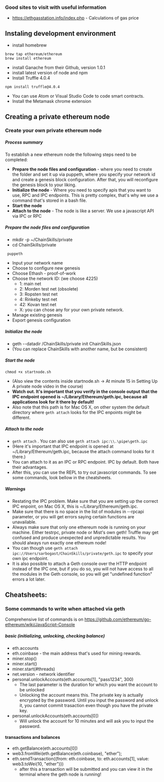 ### Good sites to visit with useful information

- https://ethgasstation.info/index.php - Calculations of gas price

## Instaling development environment

- install homebrew

```
brew tap ethereum/ethereum
brew install ethereum
```

- install Ganache from their Github, version 1.0.1
- install latest version of node and npm
- Install Truffle 4.0.4

```
npm install truffle@4.0.4
```
- You can use Atom or Visual Studio Code to code smart contracts.
- Install the Metamask chrome extension

## Creating a private ethereum node

### Create your own private ethereum node

##### Process summary

To establish a new ethereum node the following steps need to be completed:

- **Prepare the node files and configuration** - where you need to create the folder and set it up via puppeth, where you specify your network id and create a genesis block configuration. After that, you will reconfigure the genesis block to your liking.
- **Initialize the node** - Where you need to specify apis that you want to use, RPC and IPC endpoints. This is pretty complex, that's why we use a command that's stored in a bash file.
- **Start the node**
- **Attach to the node** - The node is like a server. We use a javascript API via IPC or RPC

##### Prepare the node files and configuration

- mkdir -p ~/ChainSkills/private
- cd ChainSkills/private

``` puppeth```

- Input your network name
- Choose to configure new genesis
- Choose Ethash - proof-of-work
- Choose the network ID: (we choose 4225)
	- 1: main net
	- 2: Morden test net (obsolete)
	- 3: Ropsten test net
	- 4: Rinkeby test net
	- 42: Kovan test net
	- X: you can chose any for your own private network.
- Manage existing genesis
- Export genesis configuration

##### Initialize the node

- geth --datadir <path>/ChainSkills/private init ChainSkills.json
- (You can replace ChainSkills with another name, but be consistent)

##### Start the node

```chmod +x startnode.sh```

- (Also view the contents inside startnode.sh -> At minute 15 in Setting Up A private node video in the course)
- **Watch out. It's important that you verify in the console output that the IPC endpoint opened is ~/Library/Ethereum/geth.ipc, because all applications look for it there by default!**
- Also note that this path is for Mac OS X, on other system the default directory where ```geth attach``` looks for the IPC enpoints might be different.

##### Attach to the node

- ```geth attach``` . You can also use ```geth attach ipc:\\.\pipe\geth.ipc```
- (Here it's important that IPC endpoint is opened at ~/Library/Ethereum/geth.ipc, because the attach command looks for it there.)
- You can attach to it as an IPC or RPC endpoint. IPC by default. Both have their advantages.
- After this, you can use the REPL to try out javascript commands. To see some commands, look bellow in the cheatsheets.


##### Warnings

- Restating the IPC problem. Make sure that you are setting up the correct IPC enpoint, on Mac OS X, this is ~/Library/Ethereum/geth.ipc.
- Make sure that there is no space in the list of modules in --rpcapi parameter, or you will get errors saying certain functions are unavailable.
- Always make sure that only one ethereum node is running on your machine. Either testrpc, private node or Mist's own geth! Truffle may get confused and produce unexpected and unpredictable results. You should always run exactly one ethereum node!
- You can though use ```geth attach ipc://Users/sarbogast/ChainSkills/private/geth.ipc``` to specify your own ipc endpoint.
- It is also possible to attach a Geth console over the HTTP endpoint instead of the IPC one, but if you do so, you will not have access to all the modules in the Geth console, so you will get "undefined function" errors a lot later.

## Cheatsheets:


### Some commands to write when attached via geth

Comprehensive list of commands is on https://github.com/ethereum/go-ethereum/wiki/JavaScript-Console

##### basic (initializing, unlocking, checking balance)

- eth.accounts
- eth.coinbase - the main address that's used for mining rewards.
- miner.stop()
- miner.start()
- miner.start(#threads)
- net.version - network identifier
- personal.unlockAccounts(eth.accounts[1], "pass1234", 300)
	- The last parameter is the duration for which you want the account to be unlocked
	- Unlocking the account means this. The private key is actually encrypted by the password. Until you input the password and unlock it, you cannot commit trasaction even though you have the private key.
- personal.unlockAccounts(eth.accounts[0])
	- Will unlock the account for 10 minutes and will ask you to input the password.

#### transactions and balances

- eth.getBalance(eth.accounts[0])
- web3.fromWei(eth.getBalance(eth.coinbase), "ether");
- eth.sendTransaction({from: eth.coinbase, to: eth.accounts[1], value: web3.toWei(10, "ether")})
	- after this a transaction will be submitted and you can view it in the terminal where the geth node is running!